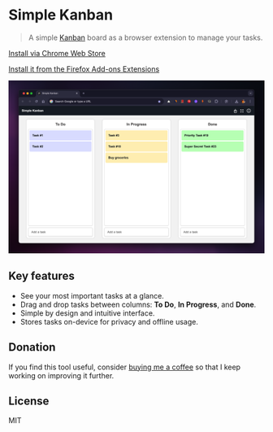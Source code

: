 Simple Kanban
===

> A simple [Kanban](https://en.wikipedia.org/wiki/Kanban) board as a browser extension to manage your tasks.

[Install via Chrome Web Store](https://chromewebstore.google.com/detail/lfpnkjnbcdflompmncnkeobpnldhngbl)

[Install it from the Firefox Add-ons Extensions](https://addons.mozilla.org/en-US/firefox/addon/simple-kanban/)

![](/assets/simple-kanban-chrome-extension.png)

## Key features

- See your most important tasks at a glance.
- Drag and drop tasks between columns: **To Do**, **In Progress**, and **Done**.
- Simple by design and intuitive interface.
- Stores tasks on-device for privacy and offline usage.

## Donation

If you find this tool useful, consider [buying me a coffee](https://buymeacoffee.com/amitmerchant) so that I keep working on improving it further.

## License

MIT

